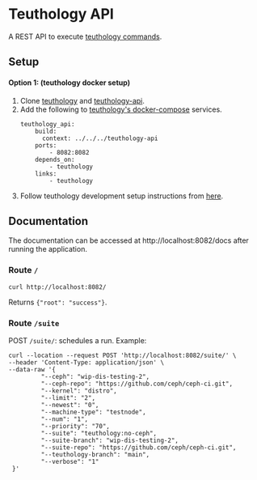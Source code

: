# Teuthology API

A REST API to execute [teuthology commands](https://docs.ceph.com/projects/teuthology/en/latest/commands/list.html). 

## Setup

#### Option 1: (teuthology docker setup)

1. Clone [teuthology](https://github.com/ceph/teuthology) and [teuthology-api](https://github.com/VallariAg/teuthology-api).
2. Add the following to [teuthology's docker-compose](https://github.com/ceph/teuthology/blob/main/docs/docker-compose/docker-compose.yml) services.
    ```
    teuthology_api:
        build:
          context: ../../../teuthology-api
        ports:
            - 8082:8082
        depends_on:
            - teuthology
        links:
            - teuthology
    ```
3. Follow teuthology development setup instructions from [here](https://github.com/ceph/teuthology/tree/main/docs/docker-compose).

## Documentation

The documentation can be accessed at http://localhost:8082/docs after running the application.

### Route `/`

```
curl http://localhost:8082/
```
Returns `{"root": "success"}`.

### Route `/suite`

POST `/suite/`: schedules a run.
Example:
```
curl --location --request POST 'http://localhost:8082/suite/' \
--header 'Content-Type: application/json' \
--data-raw '{
         "--ceph": "wip-dis-testing-2",
         "--ceph-repo": "https://github.com/ceph/ceph-ci.git",
         "--kernel": "distro",
         "--limit": "2",
         "--newest": "0",
         "--machine-type": "testnode",
         "--num": "1",
         "--priority": "70",
         "--suite": "teuthology:no-ceph",
         "--suite-branch": "wip-dis-testing-2",
         "--suite-repo": "https://github.com/ceph/ceph-ci.git",
         "--teuthology-branch": "main",
         "--verbose": "1"
 }'
```



